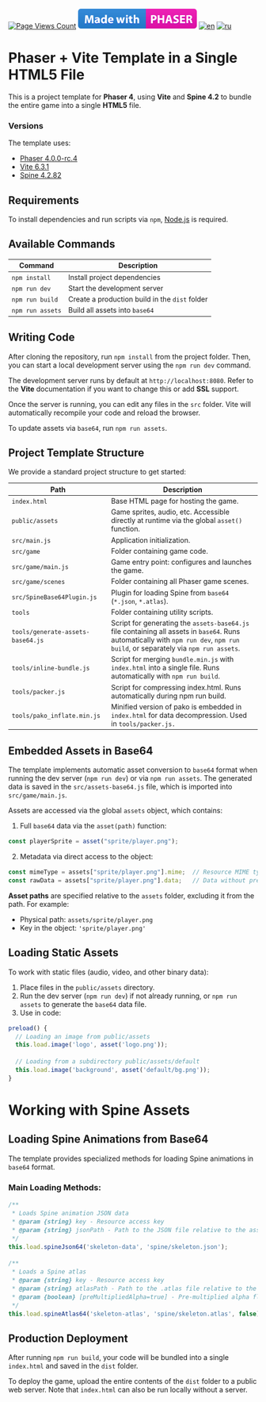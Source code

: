 [![Page Views Count](https://badges.toozhao.com/badges/01JWPS9QECXKSW4PQN2YTNQB1A/green.svg)](https://badges.toozhao.com/stats/01JWPS9QECXKSW4PQN2YTNQB1A "Get your own page views count badge on badges.toozhao.com")
[![made-with-phaser](badge_phaser.svg)](https://phaser.io)
[![en](https://img.shields.io/badge/lang-en-red.svg)](https://github.com/Qugurun/phaser-to-playable-ad-html5/blob/main/README.md)
[![ru](https://img.shields.io/badge/lang-ru-green.svg)](https://github.com/Qugurun/phaser-to-playable-ad-html5/blob/main/README.ru.md)
# Phaser + Vite Template in a Single HTML5 File  

This is a project template for **Phaser 4**, using **Vite** and **Spine 4.2** to bundle the entire game into a single **HTML5** file.  

### Versions  

The template uses:  

- [Phaser 4.0.0-rc.4](https://github.com/phaserjs)  
- [Vite 6.3.1](https://github.com/vitejs/vite)  
- [Spine 4.2.82](https://github.com/EsotericSoftware/spine-runtimes)  

## Requirements  

To install dependencies and run scripts via `npm`, [Node.js](https://nodejs.org) is required.  

## Available Commands  

| Command          | Description                                  |  
| ---------------- | ------------------------------------------- |  
| `npm install`    | Install project dependencies                |  
| `npm run dev`    | Start the development server                |  
| `npm run build`  | Create a production build in the `dist` folder |  
| `npm run assets` | Build all assets into `base64`              |  

## Writing Code  

After cloning the repository, run `npm install` from the project folder. Then, you can start a local development server using the `npm run dev` command.  

The development server runs by default at `http://localhost:8080`. Refer to the **Vite** documentation if you want to change this or add **SSL** support.  

Once the server is running, you can edit any files in the `src` folder. Vite will automatically recompile your code and reload the browser.  

To update assets via `base64`, run `npm run assets`.  

## Project Template Structure  

We provide a standard project structure to get started:  

| Path                              | Description                                                                                                                                                              |  
| --------------------------------- | ------------------------------------------------------------------------------------------------------------------------------------------------------------------------ |  
| `index.html`                      | Base HTML page for hosting the game.                                                                                                                                     |  
| `public/assets`                   | Game sprites, audio, etc. Accessible directly at runtime via the global `asset()` function.                                                                              |  
| `src/main.js`                     | Application initialization.                                                                                                                                              |  
| `src/game`                        | Folder containing game code.                                                                                                                                             |  
| `src/game/main.js`                | Game entry point: configures and launches the game.                                                                                                                      |  
| `src/game/scenes`                 | Folder containing all Phaser game scenes.                                                                                                                                |  
| `src/SpineBase64Plugin.js`        | Plugin for loading Spine from `base64` (`*.json`, `*.atlas`).                                                                                                            |  
| `tools`                           | Folder containing utility scripts.                                                                                                                                       |  
| `tools/generate-assets-base64.js` | Script for generating the `assets-base64.js` file containing all assets in `base64`. Runs automatically with `npm run dev`, `npm run build`, or separately via `npm run assets`. |  
| `tools/inline-bundle.js`          | Script for merging `bundle.min.js` with `index.html` into a single file. Runs automatically with `npm run build`.                                                        |  
| `tools/packer.js`                 | Script for compressing index.html. Runs automatically during npm run build.                                                                                              |
| `tools/pako_inflate.min.js`       | Minified version of pako is embedded in `index.html` for data decompression. Used in `tools/packer.js.`                                                                  |

## Embedded Assets in Base64  

The template implements automatic asset conversion to `base64` format when running the dev server (`npm run dev`) or via `npm run assets`. The generated data is saved in the `src/assets-base64.js` file, which is imported into `src/game/main.js`.  

Assets are accessed via the global `assets` object, which contains:  

1. Full `base64` data via the `asset(path)` function:  

```js  
const playerSprite = asset("sprite/player.png");  
```  

2. Metadata via direct access to the object:  

```js  
const mimeType = assets["sprite/player.png"].mime;  // Resource MIME type  
const rawData = assets["sprite/player.png"].data;   // Data without prefix  
```  

**Asset paths** are specified relative to the `assets` folder, excluding it from the path. For example:  

- Physical path: `assets/sprite/player.png`  
- Key in the object: `'sprite/player.png'`  

## Loading Static Assets  

To work with static files (audio, video, and other binary data):  

1. Place files in the `public/assets` directory.  
2. Run the dev server (`npm run dev`) if not already running, or `npm run assets` to generate the `base64` data file.  
3. Use in code:  

```js  
preload() {  
  // Loading an image from public/assets  
  this.load.image('logo', asset('logo.png'));  
  
  // Loading from a subdirectory public/assets/default  
  this.load.image('background', asset('default/bg.png'));  
}  
```  

# Working with Spine Assets  

## Loading Spine Animations from Base64  

The template provides specialized methods for loading Spine animations in `base64` format.  

### Main Loading Methods:  

```js  
/**  
 * Loads Spine animation JSON data  
 * @param {string} key - Resource access key  
 * @param {string} jsonPath - Path to the JSON file relative to the assets folder  
 */  
this.load.spineJson64('skeleton-data', 'spine/skeleton.json');  

/**  
 * Loads a Spine atlas  
 * @param {string} key - Resource access key  
 * @param {string} atlasPath - Path to the .atlas file relative to the assets folder  
 * @param {boolean} [preMultipliedAlpha=true] - Pre-multiplied alpha flag  
 */  
this.load.spineAtlas64('skeleton-atlas', 'spine/skeleton.atlas', false);  
```  

## Production Deployment  

After running `npm run build`, your code will be bundled into a single `index.html` and saved in the `dist` folder.  

To deploy the game, upload the entire contents of the `dist` folder to a public web server. Note that `index.html` can also be run locally without a server.
